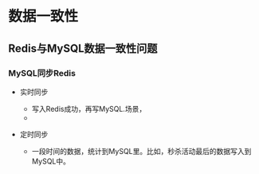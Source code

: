 # 数据一致性

## Redis与MySQL数据一致性问题

### MySQL同步Redis
- 实时同步
    - 写入Redis成功，再写MySQL.场景，
    - 

- 定时同步
    - 一段时间的数据，统计到MySQL里。比如，秒杀活动最后的数据写入到MySQL中。